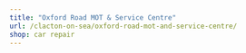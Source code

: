 ```yaml
---
title: "Oxford Road MOT & Service Centre"
url: /clacton-on-sea/oxford-road-mot-and-service-centre/
shop: car repair
---
```

